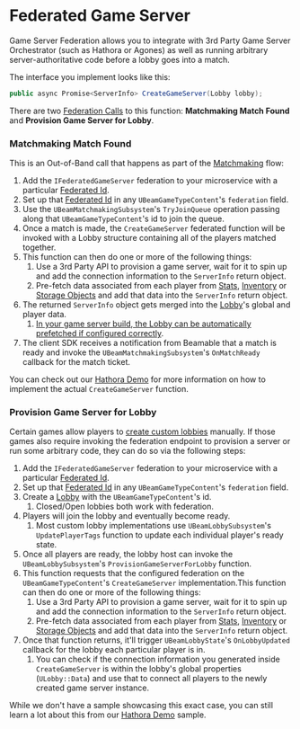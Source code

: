 # Federated Game Server
Game Server Federation allows you to integrate with 3rd Party Game Server Orchestrator (such as Hathora or Agones) as well as running arbitrary server-authoritative code before a lobby goes into a match.

The interface you implement looks like this:

```csharp
public async Promise<ServerInfo> CreateGameServer(Lobby lobby);
```

There are two [Federation Calls](../../concepts/federation.md#federation-calls) to this function: **Matchmaking Match Found** and **Provision Game Server for Lobby**.

### Matchmaking Match Found
This is an Out-of-Band call that happens as part of the [Matchmaking](../../features/matchmaking.md) flow:

1. Add the `IFederatedGameServer` federation to your microservice with a particular [Federated Id](../../concepts/federation.md#federated-id).
2. Set up that [Federated Id](../../concepts/federation.md#federated-id) in any `UBeamGameTypeContent`'s `federation` field.
3. Use the `UBeamMatchmakingSubsystem`'s `TryJoinQueue` operation passing along that `UBeamGameTypeContent`'s id to join the queue.
4. Once a match is made, the `CreateGameServer` federated function will be invoked with a Lobby structure containing all of the players matched together.
5. This function can then do one or more of the following things:
	1. Use a 3rd Party API to provision a game server, wait for it to spin up and add the connection information to the `ServerInfo` return object.
	2. Pre-fetch data associated from each player from [Stats](../../features/stats.md), [Inventory](../../features/inventory.md) or [Storage Objects](../../concepts/microservices.md) and add that data into the `ServerInfo` return object.
6. The returned `ServerInfo` object gets merged into the [Lobby](../../features/lobbies.md)'s global and player data.
	1. [In your game server build, the Lobby can be automatically prefetched if configured correctly](../../concepts/dedicated-servers.md).
7. The client SDK receives a notification from Beamable that a match is ready and invoke the `UBeamMatchmakingSubsystem`'s `OnMatchReady` callback for the match ticket.

You can check out our [Hathora Demo](../../samples/complex/hathora-demo.md) for more information on how to implement the actual `CreateGameServer` function.

### Provision Game Server for Lobby
Certain games allow players to [create custom lobbies](../../features/lobbies.md) manually. If those games also require invoking the federation endpoint to provision a server or run some arbitrary code, they can do so via the following steps:

1. Add the `IFederatedGameServer` federation to your microservice with a particular [Federated Id](../../concepts/federation.md#federated-id).
2. Set up that [Federated Id](../../concepts/federation.md#federated-id) in any `UBeamGameTypeContent`'s `federation` field.
3. Create a [Lobby](../../features/lobbies.md) with the `UBeamGameTypeContent`'s id.
	1. Closed/Open lobbies both work with federation.
4. Players will join the lobby and eventually become ready.
	1. Most custom lobby implementations use `UBeamLobbySubsystem`'s `UpdatePlayerTags` function to update each individual player's ready state.
5. Once all players are ready, the lobby host can invoke the `UBeamLobbySubsystem`'s `ProvisionGameServerForLobby` function.
6. This function requests that  the configured federation on the `UBeamGameTypeContent`'s `CreateGameServer` implementation.This function can then do one or more of the following things:
	1. Use a 3rd Party API to provision a game server, wait for it to spin up and add the connection information to the `ServerInfo` return object.
	2. Pre-fetch data associated from each player from [Stats](../../features/stats.md), [Inventory](../../features/inventory.md) or [Storage Objects](../../concepts/microservices.md) and add that data into the `ServerInfo` return object.
7. Once that function returns, it'll trigger `UBeamLobbyState`'s `OnLobbyUpdated` callback for the lobby each particular player is in.
	1. You can check if the connection information you generated inside `CreateGameServer` is within the lobby's global properties (`ULobby::Data`) and use that to connect all players to the newly created game server instance.

While we don't have a sample showcasing this exact case, you can still learn a lot about this from our [Hathora Demo](../../samples/complex/hathora-demo.md) sample.
